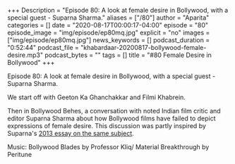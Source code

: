 +++
Description = "Episode 80: A look at female desire in Bollywood, with a special guest - Suparna Sharma."
aliases = ["/80"]
author = "Aparita"
categories = []
date = "2020-08-17T00:00:17-04:00"
episode = "80"
episode_image = "img/episode/ep80mq.jpg"
explicit = "no"
images = ["img/episode/ep80mq.jpg"]
news_keywords = []
podcast_duration = "0:52:44"
podcast_file = "khabardaar-20200817-bollywood-female-desire.mp3"
podcast_bytes = ""
tags = []
title = "#80 Female Desire in Bollywood"
+++

Episode 80: A look at female desire in Bollywood, with a special guest - Suparna Sharma.

We start off with Geeton Ka Ghanchakkar and Filmi Khabrein.

Then in Bollywood Behes, a conversation with noted Indian film critic and editor Suparna Sharma about how Bollywood films have failed to depict expressions of female desire. This discussion was partly inspired by Suparna's [2013 essay on the same subject](https://suparnasharma.wordpress.com/2017/08/17/bhagwan-ke-naam-pe-ek-orgasm-dede-baba-100-years-of-bollywood-and-the-female-orgasm/).

Music: Bollywood Blades by Professor Kliq/ Material Breakthrough by Peritune